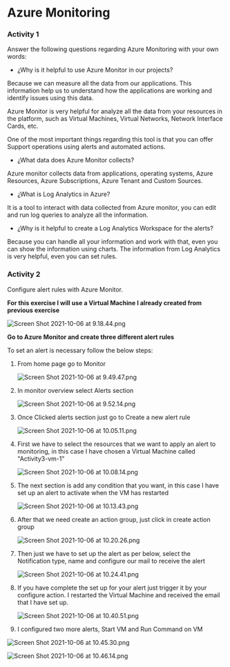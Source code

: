 # Azure Monitoring

### Activity 1

Answer the following questions regarding Azure Monitoring with your own words:

- ¿Why is it helpful to use Azure Monitor in our projects?

Because we can measure all the data from our applications. This information help us to understand how the applications are working and identify issues using this data.

Azure Monitor is very helpful for analyze all the data from your resources in the platform, such as Virtual Machines, Virtual Networks, Network Interface Cards, etc.

One of the most important things regarding this tool is that you can offer Support operations using alerts and automated actions.

- ¿What data does Azure Monitor collects?

Azure monitor collects data from applications, operating systems, Azure Resources, Azure Subscriptions, Azure Tenant and Custom Sources.

- ¿What is Log Analytics in Azure?

It is a tool to interact with data collected from Azure monitor, you can edit and run log queries to analyze all the information.

- ¿Why is it helpful to create a Log Analytics Workspace for the alerts?

Because you can handle all your information and work with that, even you can show the information using charts. The information from Log Analytics is very helpful, even you can set rules.

### Activity 2

Configure alert rules with Azure Monitor.

**For this exercise I will use a Virtual Machine I already created from previous exercise**

![Screen Shot 2021-10-06 at 9.18.44.png](Azure%20Monitoring%208b5d3650775f4d69924c13ee57b6263c/Screen_Shot_2021-10-06_at_9.18.44.png)

**Go to Azure Monitor and create three different alert rules**

To set an alert is necessary follow the below steps:

1. From home page go to Monitor
    
    ![Screen Shot 2021-10-06 at 9.49.47.png](Azure%20Monitoring%208b5d3650775f4d69924c13ee57b6263c/Screen_Shot_2021-10-06_at_9.49.47.png)
    

1. In monitor overview select Alerts section
    
    ![Screen Shot 2021-10-06 at 9.52.14.png](Azure%20Monitoring%208b5d3650775f4d69924c13ee57b6263c/Screen_Shot_2021-10-06_at_9.52.14.png)
    

1. Once Clicked alerts section just go to Create a new alert rule
    
    ![Screen Shot 2021-10-06 at 10.05.11.png](Azure%20Monitoring%208b5d3650775f4d69924c13ee57b6263c/Screen_Shot_2021-10-06_at_10.05.11.png)
    
2. First we have to select the resources that we want to apply an alert to monitoring, in this case I have chosen a Virtual Machine called "Activity3-vm-1"
    
    ![Screen Shot 2021-10-06 at 10.08.14.png](Azure%20Monitoring%208b5d3650775f4d69924c13ee57b6263c/Screen_Shot_2021-10-06_at_10.08.14.png)
    
3. The next section is add any condition that you want, in this case I have set up an alert to activate when the VM has restarted
    
    ![Screen Shot 2021-10-06 at 10.13.43.png](Azure%20Monitoring%208b5d3650775f4d69924c13ee57b6263c/Screen_Shot_2021-10-06_at_10.13.43.png)
    
4. After that we need create an action group, just click in create action group
    
    ![Screen Shot 2021-10-06 at 10.20.26.png](Azure%20Monitoring%208b5d3650775f4d69924c13ee57b6263c/Screen_Shot_2021-10-06_at_10.20.26.png)
    

1. Then just we have to set up the alert as per below, select the Notification type, name and configure our mail to receive the alert
    
    ![Screen Shot 2021-10-06 at 10.24.41.png](Azure%20Monitoring%208b5d3650775f4d69924c13ee57b6263c/Screen_Shot_2021-10-06_at_10.24.41.png)
    
2. If you have complete the set up for your alert just trigger it by your configure action. I restarted the Virtual Machine and received the email that I have set up.
    
    ![Screen Shot 2021-10-06 at 10.40.51.png](Azure%20Monitoring%208b5d3650775f4d69924c13ee57b6263c/Screen_Shot_2021-10-06_at_10.40.51.png)
    

1. I configured two more alerts, Start VM and Run Command on VM

![Screen Shot 2021-10-06 at 10.45.30.png](Azure%20Monitoring%208b5d3650775f4d69924c13ee57b6263c/Screen_Shot_2021-10-06_at_10.45.30.png)

![Screen Shot 2021-10-06 at 10.46.14.png](Azure%20Monitoring%208b5d3650775f4d69924c13ee57b6263c/Screen_Shot_2021-10-06_at_10.46.14.png)